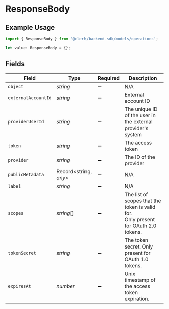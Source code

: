 # ResponseBody

## Example Usage

```typescript
import { ResponseBody } from '@clerk/backend-sdk/models/operations';

let value: ResponseBody = {};
```

## Fields

| Field               | Type                  | Required           | Description                                                                            |
| ------------------- | --------------------- | ------------------ | -------------------------------------------------------------------------------------- |
| `object`            | _string_              | :heavy_minus_sign: | N/A                                                                                    |
| `externalAccountId` | _string_              | :heavy_minus_sign: | External account ID                                                                    |
| `providerUserId`    | _string_              | :heavy_minus_sign: | The unique ID of the user in the external provider's system                            |
| `token`             | _string_              | :heavy_minus_sign: | The access token                                                                       |
| `provider`          | _string_              | :heavy_minus_sign: | The ID of the provider                                                                 |
| `publicMetadata`    | Record<string, _any_> | :heavy_minus_sign: | N/A                                                                                    |
| `label`             | _string_              | :heavy_minus_sign: | N/A                                                                                    |
| `scopes`            | _string_[]            | :heavy_minus_sign: | The list of scopes that the token is valid for.<br/>Only present for OAuth 2.0 tokens. |
| `tokenSecret`       | _string_              | :heavy_minus_sign: | The token secret. Only present for OAuth 1.0 tokens.                                   |
| `expiresAt`         | _number_              | :heavy_minus_sign: | Unix timestamp of the access token expiration.                                         |
